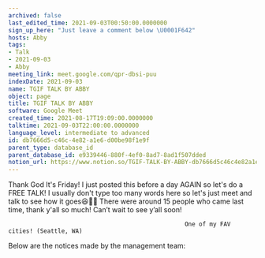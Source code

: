 ```yaml
---
archived: false
last_edited_time: 2021-09-03T00:50:00.0000000
sign_up_here: "Just leave a comment below \U0001F642"
hosts: Abby
tags:
- Talk
- 2021-09-03
- Abby
meeting_link: meet.google.com/qpr-dbsi-puu
indexDate: 2021-09-03
name: TGIF TALK BY ABBY
object: page
title: TGIF TALK BY ABBY
software: Google Meet
created_time: 2021-08-17T19:09:00.0000000
talktime: 2021-09-03T22:00:00.0000000
language_level: intermediate to advanced
id: db7666d5-c46c-4e82-a1e6-d00be98f1e9f
parent_type: database_id
parent_database_id: e9339446-880f-4ef0-8ad7-8ad1f507dded
notion_url: https://www.notion.so/TGIF-TALK-BY-ABBY-db7666d5c46c4e82a1e6d00be98f1e9f
---
```


Thank God It's Friday! I just posted this before a day AGAIN so let's do a FREE TALK!
I usually don't type too many words here so let's just meet and talk to see how it goes😆👍🏻
There were around 15 people who came last time, thank y'all so much!
Can’t wait to see y’all soon!




                                                      One of my FAV cities! (Seattle, WA)







Below are the notices made by the management team: 


